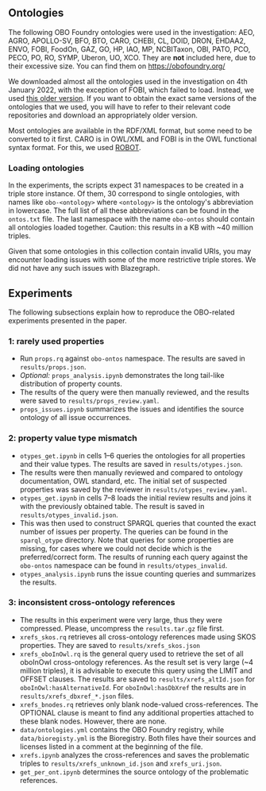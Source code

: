 ## Ontologies
The following OBO Foundry ontologies were used in the investigation: AEO, AGRO, APOLLO-SV, BFO, BTO, CARO, CHEBI, CL, DOID, DRON, EHDAA2, ENVO, FOBI, FoodOn, GAZ, GO, HP, IAO, MP, NCBITaxon, OBI, PATO, PCO, PECO, PO, RO, SYMP, Uberon, UO, XCO. They are **not** included here, due to their excessive size. You can find them on https://obofoundry.org/

We downloaded almost all the ontologies used in the investigation on 4th January 2022, with the exception of FOBI, which failed to load. Instead, we used [this older version](https://github.com/pcastellanoescuder/FoodBiomarkerOntology/blob/28c837225944b7bf922517f1865f8eb2ffca043c/fobi.owl). If you want to obtain the exact same versions of the ontologies that we used, you will have to refer to their relevant code repositories and download an appropriately older version.

Most ontologies are available in the RDF/XML format, but some need to be converted to it first. CARO is in OWL/XML and FOBI is in the OWL functional syntax format. For this, we used [ROBOT](http://robot.obolibrary.org/).

### Loading ontologies
In the experiments, the scripts expect 31 namespaces to be created in a triple store instance. Of them, 30 correspond to single ontologies, with names like `obo-<ontology>` where `<ontology>` is the ontology's abbreviation in lowercase. The full list of all these abbreviations can be found in the `ontos.txt` file. The last namespace with the name `obo-ontos` should contain all ontologies loaded together. Caution: this results in a KB with ~40 million triples.

Given that some ontologies in this collection contain invalid URIs, you may encounter loading issues with some of the more restrictive triple stores. We did not have any such issues with Blazegraph.

## Experiments

The following subsections explain how to reproduce the OBO-related experiments presented in the paper.

### 1: rarely used properties

- Run `props.rq` against `obo-ontos` namespace. The results are saved in `results/props.json`.
- *Optional:* `props_analysis.ipynb` demonstrates the long tail-like distribution of property counts.
- The results of the query were then manually reviewed, and the results were saved to `results/props_review.yaml`.
- `props_issues.ipynb` summarizes the issues and identifies the source ontology of all issue occurrences.

### 2: property value type mismatch

- `otypes_get.ipynb` in cells 1–6 queries the ontologies for all properties and their value types. The results are saved in `results/otypes.json`.
- The results were then manually reviewed and compared to ontology documentation, OWL standard, etc. The initial set of suspected properties was saved by the reviewer in `results/otypes_review.yaml`.
- `otypes_get.ipynb` in cells 7–8 loads the initial review results and joins it with the previously obtained table. The result is saved in `results/otypes_invalid.json`.
- This was then used to construct SPARQL queries that counted the exact number of issues per property. The queries can be found in the `sparql_otype` directory. Note that queries for some properties are missing, for cases where we could not decide which is the preferred/correct form. The results of running each query against the `obo-ontos` namespace can be found in `results/otypes_invalid`.
- `otypes_analysis.ipynb` runs the issue counting queries and summarizes the results.

### 3: inconsistent cross-ontology references

- The results in this experiment were very large, thus they were compressed. Please, uncompress the `results.tar.gz` file first.
- `xrefs_skos.rq` retrieves all cross-ontology references made using SKOS properties. They are saved to `results/xrefs_skos.json`
- `xrefs_oboInOwl.rq` is the general query used to retrieve the set of all oboInOwl cross-ontology references. As the result set is very large (~4 million triples), it is advisable to execute this query using the LIMIT and OFFSET clauses. The results are saved to `results/xrefs_altId.json` for `oboInOwl:hasAlternativeId`. For `oboInOwl:hasDbXref` the results are in `results/xrefs_dbxref_*.json` files.
- `xrefs_bnodes.rq` retrieves only blank node-valued cross-references. The OPTIONAL clause is meant to find any additional properties attached to these blank nodes. However, there are none.
- `data/ontologies.yml` contains the OBO Foundry registry, while `data/bioregisty.yml` is the Bioregistry. Both files have their sources and licenses listed in a comment at the beginning of the file.
- `xrefs.ipynb` analyzes the cross-references and saves the problematic triples to `results/xrefs_unknown_id.json` and `xrefs_uri.json`.
- `get_per_ont.ipynb` determines the source ontology of the problematic references.







